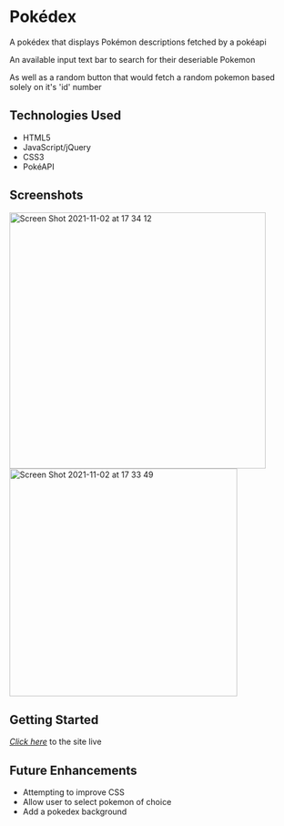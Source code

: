 # Pokédex

A pokédex that displays Pokémon descriptions fetched by a pokéapi

An available input text bar to search for their deseriable Pokemon

As well as a random button that would fetch a random pokemon based solely on it's 'id' number

## Technologies Used

- HTML5
- JavaScript/jQuery
- CSS3
- PokéAPI

## Screenshots

<img width="450" alt="Screen Shot 2021-11-02 at 17 34 12" src="https://user-images.githubusercontent.com/91039252/139959818-63b78de3-9b3d-4640-aa48-a60bed2b273d.png">

<img width="400" alt="Screen Shot 2021-11-02 at 17 33 49" src="https://user-images.githubusercontent.com/91039252/139959778-9e9dfee5-7eb2-4178-bea2-22e7b9a0cb19.png">

## Getting Started

[*Click here*](https://mypokedex01.netlify.app/) to the site live

## Future Enhancements

- Attempting to improve CSS
- Allow user to select pokemon of choice
- Add a pokedex background
